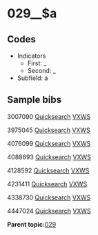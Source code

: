 # 029\_\_$a

## Codes

-   Indicators
    -   First: \_
    -   Second: \_
-   Subfield: a

## Sample bibs

3007090 [Quicksearch](https://search.library.yale.edu/catalog/3007090) [VXWS](http://prodorbis.library.yale.edu:7014/vxws/GetHoldingsService?bibId=3007090)

3975045 [Quicksearch](https://search.library.yale.edu/catalog/3975045) [VXWS](http://prodorbis.library.yale.edu:7014/vxws/GetHoldingsService?bibId=3975045)

4076099 [Quicksearch](https://search.library.yale.edu/catalog/4076099) [VXWS](http://prodorbis.library.yale.edu:7014/vxws/GetHoldingsService?bibId=4076099)

4088693 [Quicksearch](https://search.library.yale.edu/catalog/4088693) [VXWS](http://prodorbis.library.yale.edu:7014/vxws/GetHoldingsService?bibId=4088693)

4128592 [Quicksearch](https://search.library.yale.edu/catalog/4128592) [VXWS](http://prodorbis.library.yale.edu:7014/vxws/GetHoldingsService?bibId=4128592)

4231411 [Quicksearch](https://search.library.yale.edu/catalog/4231411) [VXWS](http://prodorbis.library.yale.edu:7014/vxws/GetHoldingsService?bibId=4231411)

4338730 [Quicksearch](https://search.library.yale.edu/catalog/4338730) [VXWS](http://prodorbis.library.yale.edu:7014/vxws/GetHoldingsService?bibId=4338730)

4447024 [Quicksearch](https://search.library.yale.edu/catalog/4447024) [VXWS](http://prodorbis.library.yale.edu:7014/vxws/GetHoldingsService?bibId=4447024)

**Parent topic:**[029](../../tags/029/029.md)

